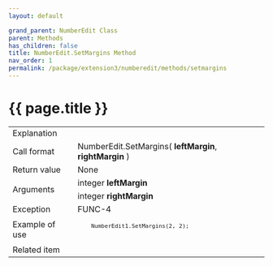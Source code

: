 ```yaml
---
layout: default

grand_parent: NumberEdit Class
parent: Methods
has_children: false
title: NumberEdit.SetMargins Method
nav_order: 1
permalink: /package/extension3/numberedit/methods/setmargins
---
```

# {{ page.title }}

<table>
  <tr>
    <td>Explanation</td>
    <td colspan="2"></td>
  </tr>
  <tr>
    <td>Call format</td>
    <td colspan="2">NumberEdit.SetMargins( <b>leftMargin</b>, <b>rightMargin</b> )</td>
  </tr>
  <tr>
    <td>Return value</td>
    <td colspan="2">None</td>
  </tr>  
  <tr>
    <td rowspan="2">Arguments</td>
    <td>integer <b>leftMargin</b></td>
    <td></td>
  </tr>
  <tr>
    <td>integer <b>rightMargin</b></td>
    <td></td>
  </tr>
  <tr>
    <td>Exception</td>
    <td>FUNC-4</td>
    <td></td>
  </tr>
  <tr>
    <td>Example of use</td>
    <td colspan="2"><code><pre>
    NumberEdit1.SetMargins(2, 2);
    </pre></code></td>
  </tr>
  <tr>
    <td>Related item</td>
    <td colspan="2"></td>
  </tr>
</table>
